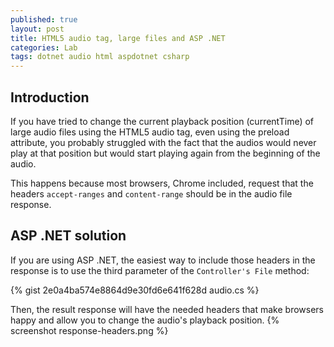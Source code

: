 ```yaml
---
published: true
layout: post
title: HTML5 audio tag, large files and ASP .NET
categories: Lab
tags: dotnet audio html aspdotnet csharp
---
```

## Introduction
If you have tried to change the current playback position (currentTime) of large audio files using the HTML5 audio tag, even using the preload attribute, you probably struggled with the fact that the audios would never play at that position but would start playing again from the beginning of the audio.

This happens because most browsers, Chrome included, request that the headers `accept-ranges` and `content-range` should be in the audio file response.

## ASP .NET solution
If you are using ASP .NET, the easiest way to include those headers in the response is to use the third parameter of the `Controller's File` method:

{% gist 2e0a4ba574e8864d9e30fd6e641f628d audio.cs %}

Then, the result response will have the needed headers that make browsers happy and allow you to change the audio's playback position.
{% screenshot response-headers.png %}